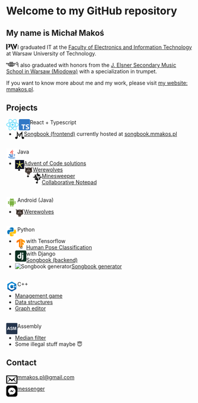 # Welcome to my GitHub repository

## My name is Michał Makoś
<p>
<picture>
  <source media="(prefers-color-scheme: dark)" srcset="https://raw.githubusercontent.com/mmakos/mmakos/main/icon/pw_dark.svg" />
  <img align="left" alt="website" width="30px" src="https://raw.githubusercontent.com/mmakos/mmakos/main/icon/pw.svg" />
</picture>
I graduated IT at the <a href="https://www.elka.pw.edu.pl/">Faculty of Electronics and Information Technology</a> at Warsaw University of Technology.
</p>
<p>
<picture>
  <source media="(prefers-color-scheme: dark)" srcset="https://raw.githubusercontent.com/mmakos/mmakos/main/icon/trumpet_dark.svg" />
  <img align="left" alt="website" width="30px" src="https://raw.githubusercontent.com/mmakos/mmakos/main/icon/trumpet.svg" />
</picture>
I also graduated with honors from the <a href="https://miodowa.edu.pl/">J. Elsner Secondary Music School in Warsaw (Miodowa)</a> with a specialization in trumpet.
</p>
<p>
If you want to know more about me and my work, please visit <a href="http://mmakos.pl/">my website: mmakos.pl</a>.
</p>

## Projects
<img align="left" alt="React" height="30px" src="https://raw.githubusercontent.com/mmakos/mmakos/main/icon/react.svg" /><img align="left" alt="TypeScript" height="30px" src="https://raw.githubusercontent.com/mmakos/mmakos/main/icon/typescript.svg" /> React + Typescript
* <picture><source media="(prefers-color-scheme: dark)" srcset="https://raw.githubusercontent.com/mmakos/mmakos/main/icon/songbook-logo-dark.svg" /><img align="left" alt="website" width="24px" src="https://raw.githubusercontent.com/mmakos/mmakos/main/icon/songbook-logo.svg" /></picture> [Songbook (frontend)](https://github.com/mmakos/songbook-react) currently hosted at [songbook.mmakos.pl](https://songbook.mmakos.pl)</div>

\
<img align="left" alt="Java" height="30px" src="https://raw.githubusercontent.com/mmakos/mmakos/main/icon/java.svg" /> Java

* <img align="left" alt="Advent of Code" height="24px" src="https://raw.githubusercontent.com/mmakos/mmakos/main/icon/aoc.png" /> [Advent of Code solutions](https://github.com/mmakos/Advent-of-Code)
* <img align="left" alt="Werewolves" height="24px" src="https://raw.githubusercontent.com/mmakos/mmakos/main/icon/werewolves.svg" /> [Werewolves](https://github.com/mmakos/Werewolves)
* <picture><source media="(prefers-color-scheme: dark)" srcset="https://raw.githubusercontent.com/mmakos/mmakos/main/icon/saper_dark.svg" /><img align="left" alt="website" width="24px" src="https://raw.githubusercontent.com/mmakos/mmakos/main/icon/saper.svg" /></picture> [Minesweeper](https://github.com/mmakos/Saper)
* [Collaborative Notepad](https://github.com/mmakos/Notepad)

\
<img align="left" alt="Android" height="30px" src="https://raw.githubusercontent.com/mmakos/mmakos/main/icon/android.svg" /> Android (Java)

* <img align="left" alt="Werewolves" height="24px" src="https://raw.githubusercontent.com/mmakos/mmakos/main/icon/werewolves.svg" /> [Werewolves](https://github.com/mmakos/WerewolvesApp)

\
<img align="left" alt="Python" height="30px" src="https://raw.githubusercontent.com/mmakos/mmakos/main/icon/python.svg" /> Python

* <img align="left" alt="Tensorflow" height="30px" src="https://raw.githubusercontent.com/mmakos/mmakos/main/icon/tensorflow.svg" /> with Tensorflow
  * [Human Pose Classification](https://github.com/mmakos/HPC)
* <img align="left" alt="Django" height="30px" src="https://raw.githubusercontent.com/mmakos/mmakos/main/icon/django.svg" /> with Django
  * [Songbook (backend)](https://songbook.mmakos.pl)
* <img align="left" alt="Songbook generator" height="30px" src="https://raw.githubusercontent.com/mmakos/mmakos/main/icon/smm64.ico" /> [Songbook generator](https://github.com/mmakos/songbook2docx)

\
<img align="left" alt="C++" height="30px" src="https://raw.githubusercontent.com/mmakos/mmakos/main/icon/cpp.svg" /> C++

* [Management game](https://github.com/mmakos/Management-game)
* [Data structures](https://github.com/mmakos/Data-structures)
* [Graph editor](https://github.com/mmakos/Graph-editor)

\
<img align="left" alt="Assembly" height="30px" src="https://raw.githubusercontent.com/mmakos/mmakos/main/icon/assembly.svg" /> Assembly

* [Median filter](https://github.com/mmakos/Median-filter)
* Some illegal stuff maybe 😇

## Contact
<p>
<picture>
  <source media="(prefers-color-scheme: dark)" srcset="https://raw.githubusercontent.com/mmakos/mmakos/main/icon/mail_dark.svg" />
  <img align="left" alt="website" width="30px" src="https://raw.githubusercontent.com/mmakos/mmakos/main/icon/mail.svg" />
</picture>
<a href="mailto:mmakos.pl@gmail.com">mmakos.pl@gmail.com</a>
</p>
<p>
<picture>
  <source media="(prefers-color-scheme: dark)" srcset="https://raw.githubusercontent.com/mmakos/mmakos/main/icon/messenger_dark.svg" />
  <img align="left" alt="website" width="30px" src="https://raw.githubusercontent.com/mmakos/mmakos/main/icon/messenger.svg" />
</picture>
<a href="https://www.messenger.com/t/michalek.makos">messenger</a>
</p>
